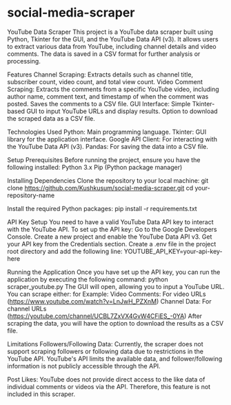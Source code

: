 # social-media-scraper
YouTube Data Scraper
This project is a YouTube data scraper built using Python, Tkinter for the GUI, and the YouTube Data API (v3). It allows users to extract various data from YouTube, including channel details and video comments. The data is saved in a CSV format for further analysis or processing.

Features
Channel Scraping:
Extracts details such as channel title, subscriber count, video count, and total view count.
Video Comment Scraping:
Extracts the comments from a specific YouTube video, including author name, comment text, and timestamp of when the comment was posted.
Saves the comments to a CSV file.
GUI Interface:
Simple Tkinter-based GUI to input YouTube URLs and display results.
Option to download the scraped data as a CSV file.

Technologies Used
Python: Main programming language.
Tkinter: GUI library for the application interface.
Google API Client: For interacting with the YouTube Data API (v3).
Pandas: For saving the data into a CSV file.

Setup
Prerequisites
Before running the project, ensure you have the following installed:
Python 3.x
Pip (Python package manager)

Installing Dependencies
Clone the repository to your local machine:
    git clone https://github.com/Kushkusum/social-media-scraper.git
    cd your-repository-name

Install the required Python packages:
    pip install -r requirements.txt


API Key Setup
You need to have a valid YouTube Data API key to interact with the YouTube API. To set up the API key:
Go to the Google Developers Console.
Create a new project and enable the YouTube Data API v3.
Get your API key from the Credentials section.
Create a .env file in the project root directory and add the following line:
    YOUTUBE_API_KEY=your-api-key-here


Running the Application
Once you have set up the API key, you can run the application by executing the following command:
    python scraper_youtube.py
The GUI will open, allowing you to input a YouTube URL. You can scrape either:
for Example:
    Video Comments: For video URLs (https://www.youtube.com/watch?v=LnJwH_PZXnM)
    Channel Data: For channel URLs (https://youtube.com/channel/UCBL7ZxVX4GvW4CFiES_-0YA)
After scraping the data, you will have the option to download the results as a CSV file.

Limitations
Followers/Following Data: Currently, the scraper does not support scraping followers or following data due to restrictions in the YouTube API. YouTube's API limits the available data, and follower/following information is not publicly accessible through the API.

Post Likes: YouTube does not provide direct access to the like data of individual comments or videos via the API. Therefore, this feature is not included in this scraper.


